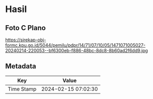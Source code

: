 # Hasil

## Foto C Plano

https://sirekap-obj-formc.kpu.go.id/5044/pemilu/pdpr/14/71/07/10/05/1471071005027-20240214-220053--bf6300eb-f886-48bc-8dc8-8b60ad2f6dd9.jpg


## Metadata

| Key        | Value               |
| ---------- | ------------------- |
| Time Stamp | 2024-02-15 07:02:30 |



